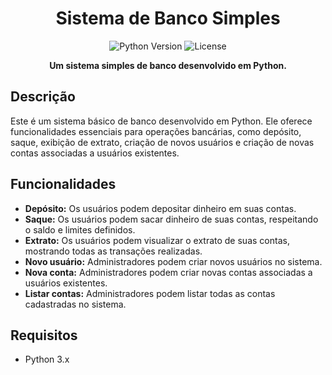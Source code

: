 <h1 align="center">Sistema de Banco Simples</h1>

<p align="center">
  <img src="https://img.shields.io/badge/Python-3.x-blue" alt="Python Version">
  <img src="https://img.shields.io/github/license/seu_usuario/sistema-banco-simples" alt="License">
</p>

<p align="center">
  <strong>Um sistema simples de banco desenvolvido em Python.</strong>
</p>

## Descrição

Este é um sistema básico de banco desenvolvido em Python. Ele oferece funcionalidades essenciais para operações bancárias, como depósito, saque, exibição de extrato, criação de novos usuários e criação de novas contas associadas a usuários existentes.

## Funcionalidades

- **Depósito:** Os usuários podem depositar dinheiro em suas contas.
- **Saque:** Os usuários podem sacar dinheiro de suas contas, respeitando o saldo e limites definidos.
- **Extrato:** Os usuários podem visualizar o extrato de suas contas, mostrando todas as transações realizadas.
- **Novo usuário:** Administradores podem criar novos usuários no sistema.
- **Nova conta:** Administradores podem criar novas contas associadas a usuários existentes.
- **Listar contas:** Administradores podem listar todas as contas cadastradas no sistema.

## Requisitos

- Python 3.x

